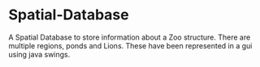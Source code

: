 # Spatial-Database
A Spatial Database to store information about a Zoo structure. There are multiple regions, ponds and Lions. These have been represented in a gui using java swings.
